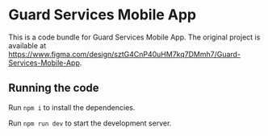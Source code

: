 
  # Guard Services Mobile App

  This is a code bundle for Guard Services Mobile App. The original project is available at https://www.figma.com/design/sztG4CnP40uHM7kq7DMmh7/Guard-Services-Mobile-App.

  ## Running the code

  Run `npm i` to install the dependencies.

  Run `npm run dev` to start the development server.
  
